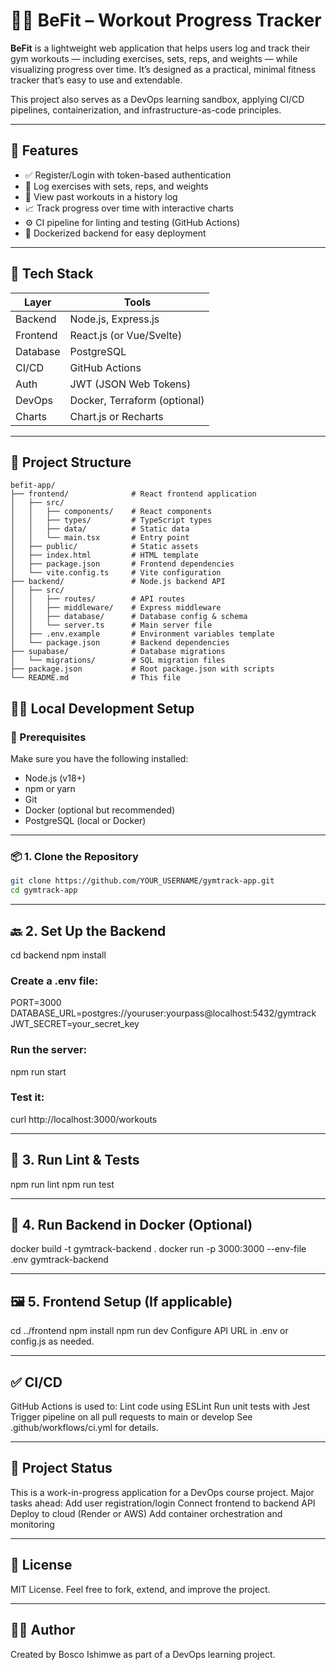 # 🏋️‍♂️ BeFit – Workout Progress Tracker

**BeFit** is a lightweight web application that helps users log and track their gym workouts — including exercises, sets, reps, and weights — while visualizing progress over time. It’s designed as a practical, minimal fitness tracker that’s easy to use and extendable.

This project also serves as a DevOps learning sandbox, applying CI/CD pipelines, containerization, and infrastructure-as-code principles.

---

## 🚀 Features

- ✅ Register/Login with token-based authentication
- 📝 Log exercises with sets, reps, and weights
- 📅 View past workouts in a history log
- 📈 Track progress over time with interactive charts
- ⚙️ CI pipeline for linting and testing (GitHub Actions)
- 🐳 Dockerized backend for easy deployment

---

## 🧱 Tech Stack

| Layer     | Tools                       |
|-----------|-----------------------------|
| Backend   | Node.js, Express.js         |
| Frontend  | React.js (or Vue/Svelte)    |
| Database  | PostgreSQL                  |
| CI/CD     | GitHub Actions              |
| Auth      | JWT (JSON Web Tokens)       |
| DevOps    | Docker, Terraform (optional)|
| Charts    | Chart.js or Recharts        |

---
## 📁 Project Structure

```
befit-app/
├── frontend/              # React frontend application
│   ├── src/
│   │   ├── components/    # React components
│   │   ├── types/         # TypeScript types
│   │   ├── data/          # Static data
│   │   └── main.tsx       # Entry point
│   ├── public/            # Static assets
│   ├── index.html         # HTML template
│   ├── package.json       # Frontend dependencies
│   └── vite.config.ts     # Vite configuration
├── backend/               # Node.js backend API
│   ├── src/
│   │   ├── routes/        # API routes
│   │   ├── middleware/    # Express middleware
│   │   ├── database/      # Database config & schema
│   │   └── server.ts      # Main server file
│   ├── .env.example       # Environment variables template
│   └── package.json       # Backend dependencies
├── supabase/              # Database migrations
│   └── migrations/        # SQL migration files
├── package.json           # Root package.json with scripts
└── README.md              # This file
```

## 🧑‍💻 Local Development Setup

### 🔧 Prerequisites

Make sure you have the following installed:
- Node.js (v18+)
- npm or yarn
- Git
- Docker (optional but recommended)
- PostgreSQL (local or Docker)

---

### 📦 1. Clone the Repository

```bash
git clone https://github.com/YOUR_USERNAME/gymtrack-app.git
cd gymtrack-app
```

---

## 🔙 2. Set Up the Backend


cd backend
npm install
### Create a .env file:
PORT=3000
DATABASE_URL=postgres://youruser:yourpass@localhost:5432/gymtrack
JWT_SECRET=your_secret_key
### Run the server:

npm run start
### Test it:
curl http://localhost:3000/workouts

---

## 🧪 3. Run Lint & Tests

npm run lint
npm run test

---

## 🐳 4. Run Backend in Docker (Optional)

docker build -t gymtrack-backend .
docker run -p 3000:3000 --env-file .env gymtrack-backend

---

## 🖼️ 5. Frontend Setup (If applicable)
cd ../frontend
npm install
npm run dev
Configure API URL in .env or config.js as needed.

---

## ✅ CI/CD
GitHub Actions is used to:
Lint code using ESLint
Run unit tests with Jest
Trigger pipeline on all pull requests to main or develop
See .github/workflows/ci.yml for details.

---

## 📌 Project Status
This is a work-in-progress application for a DevOps course project.
Major tasks ahead:
 Add user registration/login
 Connect frontend to backend API
 Deploy to cloud (Render or AWS)
 Add container orchestration and monitoring

---

## 📄 License
MIT License. Feel free to fork, extend, and improve the project.

---

## 👨‍💻 Author
Created by Bosco Ishimwe as part of a DevOps learning project.
